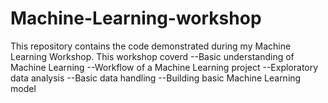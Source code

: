 # Machine-Learning-workshop
This repository contains the code demonstrated during my Machine Learning Workshop.
This workshop coverd
--Basic understanding of Machine Learning
--Workflow of a Machine Learning project
--Exploratory data analysis
--Basic data handling
--Building basic Machine Learning model
